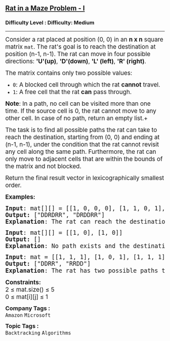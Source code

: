 <h2><a href="https://www.geeksforgeeks.org/problems/rat-in-a-maze-problem/1?page=1&difficulty%5B%5D=1&category%5B%5D=Backtracking&sortBy=submissions">Rat in a Maze Problem - I</a></h2><h3>Difficulty Level : Difficulty: Medium</h3><hr><div class="problems_problem_content__Xm_eO"><p><span style="font-size: 14pt;">Consider a rat placed at position (0, 0) in an <strong>n x n</strong> square matrix <code>mat</code>. The rat's goal is to reach the destination at position (n-1, n-1). The rat can move in four possible directions:&nbsp;<strong>'U'(up)</strong>,&nbsp;<strong>'D'(down)</strong>,&nbsp;<strong>'L' (left)</strong>,&nbsp;<strong>'R' (right)</strong>.</span></p>
<p><span style="font-size: 14pt;">The matrix contains only two possible values:</span></p>
<ul>
<li><span style="font-size: 14pt;"><code>0</code>: A blocked cell through which the rat <strong>cannot</strong> travel.</span></li>
<li><span style="font-size: 14pt;"><code>1</code>: A free cell that the rat <strong>can</strong> pass through.</span></li>
</ul>
<p><span style="font-size: 14pt;"><strong>Note</strong>: In a path, no cell can be visited more than one time.&nbsp;If the source cell is 0, the rat cannot move to any other cell. In case of no path, return an empty list.+<br></span></p>
<p><span style="font-size: 14pt;">The task is to find all possible paths the rat can take to reach the destination, starting from (0, 0) and ending at (n-1, n-1), under the condition that the rat cannot revisit any cell along the same path. Furthermore, the rat can only move to adjacent cells that are within the bounds of the matrix and not blocked.</span></p>
<p><span style="font-size: 14pt;">Return the final result vector in lexicographically smallest order.</span></p>
<p><span style="font-size: 14pt;"><strong>Examples:</strong></span></p>
<pre><span style="font-size: 14pt;"><strong>Input</strong>: mat[][] = [[1, 0, 0, 0], [1, 1, 0, 1], [1, 1, 0, 0], [0, 1, 1, 1]]
<strong>Output: </strong>[<span class="hljs-string">"DDRDRR"</span>, <span class="hljs-string">"DRDDRR"</span>]
<strong>Explanation</strong>: The rat can reach the destination at (3, 3) from (0, 0) by two paths - DRDDRR and DDRDRR, when printed in sorted order we get DDRDRR DRDDRR.</span></pre>
<pre><span style="font-size: 14pt;"><strong>Input</strong>: mat[][] = [[1, 0], [1, 0]]
<strong>Output: </strong>[]
<strong>Explanation</strong>: No path exists and the destination cell is blocked.
</span></pre>
<pre><span style="font-size: 14pt;"><strong>Input</strong>: mat = <span class="hljs-string">[[1, 1, 1], [1, 0, 1], [1, 1, 1]]</span>
<strong>Output: </strong>[<span class="hljs-string">"DDRR"</span>, <span class="hljs-string">"RRDD"</span>]
<strong>Explanation</strong>: The rat has two possible paths to reach the destination: <span class="hljs-number" style="font-family: -apple-system, BlinkMacSystemFont, 'Segoe UI', Roboto, Oxygen, Ubuntu, Cantarell, 'Open Sans', 'Helvetica Neue', sans-serif;">1.</span><span style="font-family: -apple-system, BlinkMacSystemFont, 'Segoe UI', Roboto, Oxygen, Ubuntu, Cantarell, 'Open Sans', 'Helvetica Neue', sans-serif;"> </span><span class="hljs-string" style="font-family: -apple-system, BlinkMacSystemFont, 'Segoe UI', Roboto, Oxygen, Ubuntu, Cantarell, 'Open Sans', 'Helvetica Neue', sans-serif;">"DDRR" </span><span class="hljs-number" style="font-family: -apple-system, BlinkMacSystemFont, 'Segoe UI', Roboto, Oxygen, Ubuntu, Cantarell, 'Open Sans', 'Helvetica Neue', sans-serif;">2.</span><span style="font-family: -apple-system, BlinkMacSystemFont, 'Segoe UI', Roboto, Oxygen, Ubuntu, Cantarell, 'Open Sans', 'Helvetica Neue', sans-serif;"> </span><span class="hljs-string" style="font-family: -apple-system, BlinkMacSystemFont, 'Segoe UI', Roboto, Oxygen, Ubuntu, Cantarell, 'Open Sans', 'Helvetica Neue', sans-serif;">"RRDD", </span><span style="font-family: -apple-system, BlinkMacSystemFont, 'Segoe UI', Roboto, Oxygen, Ubuntu, Cantarell, 'Open Sans', 'Helvetica Neue', sans-serif;">These are returned </span><span class="hljs-keyword" style="font-family: -apple-system, BlinkMacSystemFont, 'Segoe UI', Roboto, Oxygen, Ubuntu, Cantarell, 'Open Sans', 'Helvetica Neue', sans-serif;">in</span><span style="font-family: -apple-system, BlinkMacSystemFont, 'Segoe UI', Roboto, Oxygen, Ubuntu, Cantarell, 'Open Sans', 'Helvetica Neue', sans-serif;"> lexicographically sorted order.</span></span></pre>
<p><span style="font-size: 14pt;"><strong>Constraints:</strong><br>2 ≤ mat.size() ≤ 5<br>0 ≤ mat[i][j] ≤ 1</span></p></div><p><span style=font-size:18px><strong>Company Tags : </strong><br><code>Amazon</code>&nbsp;<code>Microsoft</code>&nbsp;<br><p><span style=font-size:18px><strong>Topic Tags : </strong><br><code>Backtracking</code>&nbsp;<code>Algorithms</code>&nbsp;